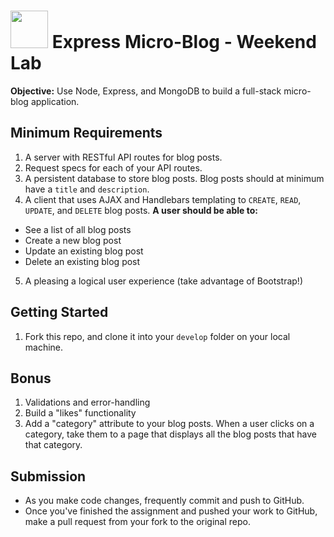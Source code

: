 # <img src="https://cloud.githubusercontent.com/assets/7833470/10899314/63829980-8188-11e5-8cdd-4ded5bcb6e36.png" height="60"> Express Micro-Blog - Weekend Lab

**Objective:** Use Node, Express, and MongoDB to build a full-stack micro-blog application.

## Minimum Requirements

1. A server with RESTful API routes for blog posts.
2. Request specs for each of your API routes.
3. A persistent database to store blog posts. Blog posts should at minimum have a `title` and `description`.
4. A client that uses AJAX and Handlebars templating to `CREATE`, `READ`, `UPDATE`, and `DELETE` blog posts. **A user should be able to:**
  * See a list of all blog posts
  * Create a new blog post
  * Update an existing blog post
  * Delete an existing blog post
5. A pleasing a logical user experience (take advantage of Bootstrap!)

## Getting Started

1. Fork this repo, and clone it into your `develop` folder on your local machine.

## Bonus

1. Validations and error-handling
2. Build a "likes" functionality
3. Add a "category" attribute to your blog posts. When a user clicks on a category, take them to a page that displays all the blog posts that have that category.

## Submission

* As you make code changes, frequently commit and push to GitHub.
* Once you've finished the assignment and pushed your work to GitHub, make a pull request from your fork to the original repo.
